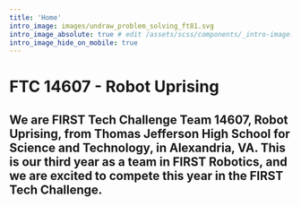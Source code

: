 ```yaml
---
title: 'Home'
intro_image: images/undraw_problem_solving_ft81.svg
intro_image_absolute: true # edit /assets/scss/components/_intro-image.scss for full control
intro_image_hide_on_mobile: true
---
```


# FTC 14607 - Robot Uprising

## We are FIRST Tech Challenge Team 14607, Robot Uprising, from Thomas Jefferson High School for Science and Technology, in Alexandria, VA. This is our third year as a team in FIRST Robotics, and we are excited to compete this year in the FIRST Tech Challenge. 
